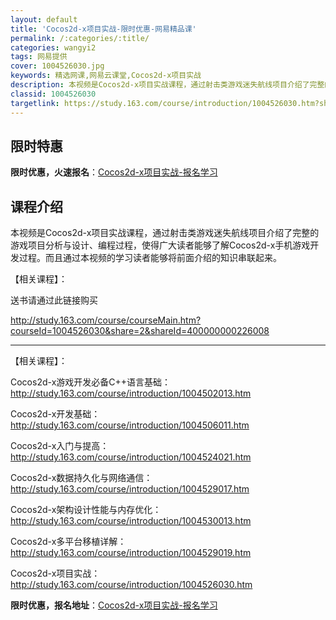 ```yaml
---
layout: default
title: 'Cocos2d-x项目实战-限时优惠-网易精品课'
permalink: /:categories/:title/
categories: wangyi2
tags: 网易提供
cover: 1004526030.jpg
keywords: 精选网课,网易云课堂,Cocos2d-x项目实战
description: 本视频是Cocos2d-x项目实战课程，通过射击类游戏迷失航线项目介绍了完整的游戏项目分析与设计、编程过程，使得广大读者
classid: 1004526030
targetlink: https://study.163.com/course/introduction/1004526030.htm?share=1&shareId=1025206652&utm_campaign=share&utm_medium=iphoneShare&utm_source=&utm_u=1025206652
---
```


## 限时特惠

**限时优惠，火速报名**：[Cocos2d-x项目实战-报名学习](https://study.163.com/course/introduction/1004526030.htm?share=1&shareId=1025206652&utm_campaign=share&utm_medium=iphoneShare&utm_source=&utm_u=1025206652)

## 课程介绍

本视频是Cocos2d-x项目实战课程，通过射击类游戏迷失航线项目介绍了完整的游戏项目分析与设计、编程过程，使得广大读者能够了解Cocos2d-x手机游戏开发过程。而且通过本视频的学习读者能够将前面介绍的知识串联起来。

【相关课程】：

送书请通过此链接购买

http://study.163.com/course/courseMain.htm?courseId=1004526030&share=2&shareId=400000000226008

--------------------------------------------------------------------------

【相关课程】：

Cocos2d-x游戏开发必备C++语言基础：http://study.163.com/course/introduction/1004502013.htm

Cocos2d-x开发基础：http://study.163.com/course/introduction/1004506011.htm

Cocos2d-x入门与提高：http://study.163.com/course/introduction/1004524021.htm

Cocos2d-x数据持久化与网络通信：http://study.163.com/course/introduction/1004529017.htm

Cocos2d-x架构设计性能与内存优化：http://study.163.com/course/introduction/1004530013.htm

Cocos2d-x多平台移植详解：http://study.163.com/course/introduction/1004529019.htm

Cocos2d-x项目实战：http://study.163.com/course/introduction/1004526030.htm

**限时优惠，报名地址**：[Cocos2d-x项目实战-报名学习](https://study.163.com/course/introduction/1004526030.htm?share=1&shareId=1025206652&utm_campaign=share&utm_medium=iphoneShare&utm_source=&utm_u=1025206652)

